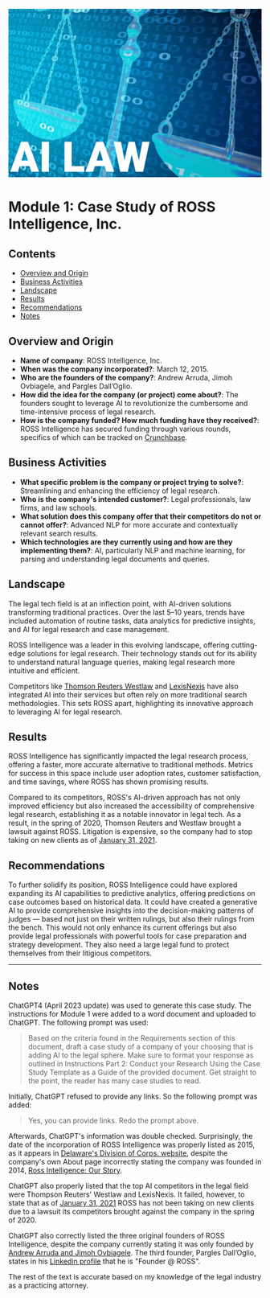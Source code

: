 ![alt text](AI_Law_Banner.jpg)

# Module 1: Case Study of ROSS Intelligence, Inc.

## Contents

- [Overview and Origin](https://github.com/bychok/ai-case-study?tab=readme-ov-file#overview-and-origin)
- [Business Activities](https://github.com/bychok/ai-case-study?tab=readme-ov-file#business-activities)
- [Landscape](https://github.com/bychok/ai-case-study?tab=readme-ov-file#landscape)
- [Results](https://github.com/bychok/ai-case-study?tab=readme-ov-file#results)
- [Recommendations](https://github.com/bychok/ai-case-study?tab=readme-ov-file#recommendations)
- [Notes](https://github.com/bychok/ai-case-study?tab=readme-ov-file#notes)

## Overview and Origin

- **Name of company**: ROSS Intelligence, Inc.
- **When was the company incorporated?**: March 12, 2015.
- **Who are the founders of the company?**: Andrew Arruda, Jimoh Ovbiagele, and Pargles Dall’Oglio.
- **How did the idea for the company (or project) come about?**: The founders sought to leverage AI to revolutionize the cumbersome and time-intensive process of legal research.
- **How is the company funded? How much funding have they received?**: ROSS Intelligence has secured funding through various rounds, specifics of which can be tracked on [Crunchbase](https://www.crunchbase.com/organization/ross-intelligence).

## Business Activities

- **What specific problem is the company or project trying to solve?**: Streamlining and enhancing the efficiency of legal research.
- **Who is the company's intended customer?**: Legal professionals, law firms, and law schools.
- **What solution does this company offer that their competitors do not or cannot offer?**: Advanced NLP for more accurate and contextually relevant search results.
- **Which technologies are they currently using and how are they implementing them?**: AI, particularly NLP and machine learning, for parsing and understanding legal documents and queries.

## Landscape

The legal tech field is at an inflection point, with AI-driven solutions transforming traditional practices. Over the last 5–10 years, trends have included automation of routine tasks, data analytics for predictive insights, and AI for legal research and case management.

ROSS Intelligence was a leader in this evolving landscape, offering cutting-edge solutions for legal research. Their technology stands out for its ability to understand natural language queries, making legal research more intuitive and efficient.

Competitors like [Thomson Reuters Westlaw](https://legal.thomsonreuters.com/en/products/westlaw) and [LexisNexis](https://www.lexisnexis.com/en-us/home.page) have also integrated AI into their services but often rely on more traditional search methodologies. This sets ROSS apart, highlighting its innovative approach to leveraging AI for legal research.

## Results

ROSS Intelligence has significantly impacted the legal research process, offering a faster, more accurate alternative to traditional methods. Metrics for success in this space include user adoption rates, customer satisfaction, and time savings, where ROSS has shown promising results.

Compared to its competitors, ROSS's AI-driven approach has not only improved efficiency but also increased the accessibility of comprehensive legal research, establishing it as a notable innovator in legal tech. As a result, in the spring of 2020, Thomson Reuters and Westlaw brought a lawsuit against ROSS. Litigation is expensive, so the company had to stop taking on new clients as of [January 31, 2021](https://blog.rossintelligence.com/post/announcement).

## Recommendations

To further solidify its position, ROSS Intelligence could have explored expanding its AI capabilities to predictive analytics, offering predictions on case outcomes based on historical data. It could have created a generative AI to provide comprehensive insights into the decision-making patterns of judges — based not just on their written rulings, but also their rulings from the bench. This would not only enhance its current offerings but also provide legal professionals with powerful tools for case preparation and strategy development. They also need a large legal fund to protect themselves from their litigious competitors.

---

## Notes

ChatGPT4 (April 2023 update) was used to generate this case study. The instructions for Module 1 were added to a word document and uploaded to ChatGPT. The following prompt was used:

> Based on the criteria found in the Requirements section of this document, draft a case study of a company of your choosing that is adding AI to the legal sphere. Make sure to format your response as outlined in Instructions Part 2: Conduct your Research Using the Case Study Template as a Guide of the provided document. Get straight to the point, the reader has many case studies to read.

Initially, ChatGPT refused to provide any links. So the following prompt was added:

> Yes, you can provide links. Redo the prompt above.

Afterwards, ChatGPT's information was double checked. Surprisingly, the date of the incorporation of ROSS Intelligence was properly listed as 2015, as it appears in [Delaware's Division of Corps. website](https://icis.corp.delaware.gov/Ecorp/EntitySearch/), despite the company's own About page incorrectly stating the company was founded in 2014, [Ross Intelligence: Our Story](https://www.rossintelligence.com/about-us).

ChatGPT also properly listed that the top AI competitors in the legal field were Thompson Reuters' Westlaw and LexisNexis. It failed, however, to state that as of [January 31, 2021](https://blog.rossintelligence.com/post/announcement) ROSS has not been taking on new clients due to a lawsuit its competitors brought against the company in the spring of 2020.

ChatGPT also correctly listed the three original founders of ROSS Intelligence, despite the company currently stating it was only founded by [Andrew Arruda and Jimoh Ovbiagele](https://www.rossintelligence.com/about-us). The third founder, Pargles Dall’Oglio, states in his [Linkedin profile](https://ca.linkedin.com/in/pargles) that he is "Founder @ ROSS".

The rest of the text is accurate based on my knowledge of the legal industry as a practicing attorney.
